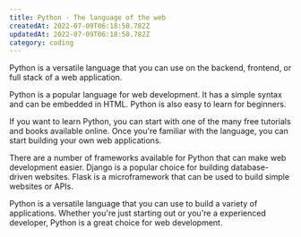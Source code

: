```yaml
---
title: Python - The language of the web
createdAt: 2022-07-09T06:18:50.782Z
updatedAt: 2022-07-09T06:18:50.782Z
category: coding
---
```


Python is a versatile language that you can use on the backend, frontend, or full stack of a web application. 

Python is a popular language for web development. It has a simple syntax and can be embedded in HTML. Python is also easy to learn for beginners.

If you want to learn Python, you can start with one of the many free tutorials and books available online. Once you're familiar with the language, you can start building your own web applications.

There are a number of frameworks available for Python that can make web development easier. Django is a popular choice for building database-driven websites. Flask is a microframework that can be used to build simple websites or APIs.

Python is a versatile language that you can use to build a variety of applications. Whether you're just starting out or you're a experienced developer, Python is a great choice for web development.
